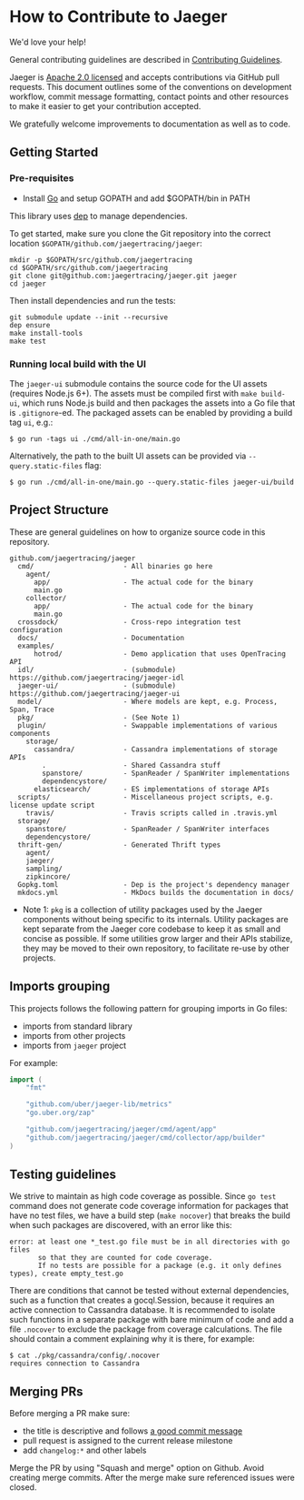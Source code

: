 # How to Contribute to Jaeger

We'd love your help!

General contributing guidelines are described in [Contributing Guidelines](./CONTRIBUTING_GUIDELINES.md).

Jaeger is [Apache 2.0 licensed](LICENSE) and accepts contributions via GitHub
pull requests. This document outlines some of the conventions on development
workflow, commit message formatting, contact points and other resources to make
it easier to get your contribution accepted.

We gratefully welcome improvements to documentation as well as to code.

## Getting Started

### Pre-requisites
* Install [Go](https://golang.org/doc/install) and setup GOPATH and add $GOPATH/bin in PATH 

This library uses [dep](https://golang.github.io/dep) to manage dependencies.

To get started, make sure you clone the Git repository into the correct location `$GOPATH/github.com/jaegertracing/jaeger`:

```
mkdir -p $GOPATH/src/github.com/jaegertracing
cd $GOPATH/src/github.com/jaegertracing
git clone git@github.com:jaegertracing/jaeger.git jaeger
cd jaeger
```

Then install dependencies and run the tests:

```
git submodule update --init --recursive
dep ensure
make install-tools
make test
```

### Running local build with the UI

The `jaeger-ui` submodule contains the source code for the UI assets (requires Node.js 6+). The assets must be compiled first with `make build-ui`, which runs Node.js build and then packages the assets into a Go file that is `.gitignore`-ed. The packaged assets can be enabled by providing a build tag `ui`, e.g.:

```
$ go run -tags ui ./cmd/all-in-one/main.go
```

Alternatively, the path to the built UI assets can be provided via `--query.static-files` flag:

```
$ go run ./cmd/all-in-one/main.go --query.static-files jaeger-ui/build
```

## Project Structure

These are general guidelines on how to organize source code in this repository.

```
github.com/jaegertracing/jaeger
  cmd/                      - All binaries go here
    agent/
      app/                  - The actual code for the binary
      main.go
    collector/
      app/                  - The actual code for the binary
      main.go
  crossdock/                - Cross-repo integration test configuration
  docs/                     - Documentation
  examples/
      hotrod/               - Demo application that uses OpenTracing API
  idl/                      - (submodule) https://github.com/jaegertracing/jaeger-idl
  jaeger-ui/                - (submodule) https://github.com/jaegertracing/jaeger-ui
  model/                    - Where models are kept, e.g. Process, Span, Trace
  pkg/                      - (See Note 1)
  plugin/                   - Swappable implementations of various components
    storage/
      cassandra/            - Cassandra implementations of storage APIs
        .                   - Shared Cassandra stuff
        spanstore/          - SpanReader / SpanWriter implementations
        dependencystore/
      elasticsearch/        - ES implementations of storage APIs
  scripts/                  - Miscellaneous project scripts, e.g. license update script
    travis/                 - Travis scripts called in .travis.yml
  storage/
    spanstore/              - SpanReader / SpanWriter interfaces
    dependencystore/
  thrift-gen/               - Generated Thrift types
    agent/
    jaeger/
    sampling/
    zipkincore/
  Gopkg.toml                - Dep is the project's dependency manager
  mkdocs.yml                - MkDocs builds the documentation in docs/
```

- Note 1: `pkg` is a collection of utility packages used by the Jaeger components
  without being specific to its internals. Utility packages are kept separate from
  the Jaeger core codebase to keep it as small and concise as possible. If some
  utilities grow larger and their APIs stabilize, they may be moved to their own
  repository, to facilitate re-use by other projects.

## Imports grouping

This projects follows the following pattern for grouping imports in Go files:

- imports from standard library
- imports from other projects
- imports from `jaeger` project

For example:

```go
import (
	"fmt"

	"github.com/uber/jaeger-lib/metrics"
	"go.uber.org/zap"

	"github.com/jaegertracing/jaeger/cmd/agent/app"
	"github.com/jaegertracing/jaeger/cmd/collector/app/builder"
)
```

## Testing guidelines

We strive to maintain as high code coverage as possible. Since `go test` command does not generate
code coverage information for packages that have no test files, we have a build step (`make nocover`)
that breaks the build when such packages are discovered, with an error like this:

```
error: at least one *_test.go file must be in all directories with go files
       so that they are counted for code coverage.
       If no tests are possible for a package (e.g. it only defines types), create empty_test.go
```

There are conditions that cannot be tested without external dependencies, such as a function that
creates a gocql.Session, because it requires an active connection to Cassandra database. It is
recommended to isolate such functions in a separate package with bare minimum of code and add a
file `.nocover` to exclude the package from coverage calculations. The file should contain
a comment explaining why it is there, for example:

```
$ cat ./pkg/cassandra/config/.nocover
requires connection to Cassandra
```

## Merging PRs
Before merging a PR make sure:
* the title is descriptive and follows [a good commit message](./CONTRIBUTING_GUIDELINES.md)
* pull request is assigned to the current release milestone
* add `changelog:*` and other labels

Merge the PR by using "Squash and merge" option on Github. Avoid creating merge commits.
After the merge make sure referenced issues were closed.

